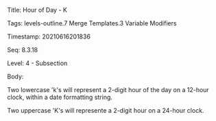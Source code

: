 Title:  Hour of Day - K

Tags:   levels-outline.7 Merge Templates.3 Variable Modifiers

Timestamp: 20210616201836

Seq:    8.3.18

Level:  4 - Subsection

Body: 

Two lowercase 'k's will represent a 2-digit hour of the day on a 12-hour clock, within a date formatting string.

Two uppercase 'K's will represente a 2-digit hour on a 24-hour clock.
